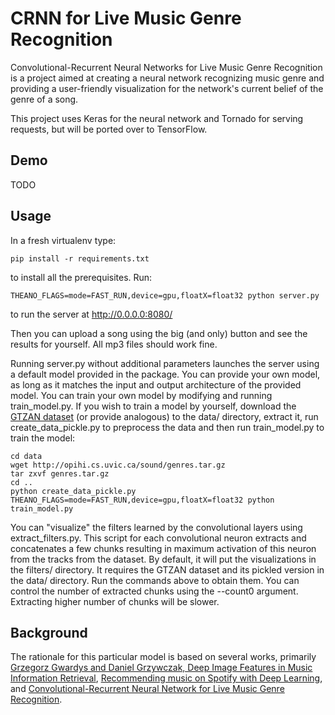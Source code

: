 CRNN for Live Music Genre Recognition
=====================================

Convolutional-Recurrent Neural Networks for Live Music Genre Recognition is a project aimed at creating a neural network recognizing music genre and providing a user-friendly visualization for the network's current belief of the genre of a song.

This project uses Keras for the neural network and Tornado for serving requests, but will be ported over to TensorFlow.


Demo
----

TODO

Usage
-----

In a fresh virtualenv type:  

```shell
pip install -r requirements.txt
```

to install all the prerequisites. Run: 

```shell
THEANO_FLAGS=mode=FAST_RUN,device=gpu,floatX=float32 python server.py  
```

to run the server at http://0.0.0.0:8080/  

Then you can upload a song using the big (and only) button and see the results for yourself. All mp3 files should work fine.  

Running server.py without additional parameters launches the server using a default model provided in the package. You can provide your own model, as long as it matches the input and output architecture of the provided model. You can train your own model by modifying and running train\_model.py. If you wish to train a model by yourself, download the [GTZAN dataset](http://opihi.cs.uvic.ca/sound/genres.tar.gz) (or provide analogous) to the data/ directory, extract it, run create\_data\_pickle.py to preprocess the data and then run train\_model.py to train the model:

```shell
cd data
wget http://opihi.cs.uvic.ca/sound/genres.tar.gz
tar zxvf genres.tar.gz
cd ..
python create_data_pickle.py
THEANO_FLAGS=mode=FAST_RUN,device=gpu,floatX=float32 python train_model.py
```

You can "visualize" the filters learned by the convolutional layers using extract\_filters.py. This script for each convolutional neuron extracts and concatenates a few chunks resulting in maximum activation of this neuron from the tracks from the dataset. By default, it will put the visualizations in the filters/ directory. It requires the GTZAN dataset and its pickled version in the data/ directory. Run the commands above to obtain them. You can control the number of extracted chunks using the --count0 argument. Extracting higher number of chunks will be slower.


Background
----------

The rationale for this particular model is based on several works, primarily [Grzegorz Gwardys and Daniel Grzywczak, Deep Image Features in Music Information Retrieval](http://ijet.pl/index.php/ijet/article/view/10.2478-eletel-2014-0042/53), [Recommending music on Spotify with Deep Learning](http://benanne.github.io/2014/08/05/spotify-cnns.html), and [Convolutional-Recurrent Neural Network for Live Music Genre Recognition](http://deepsound.io/music_genre_recognition.html).  
